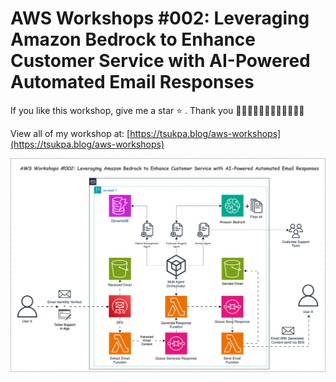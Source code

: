 # AWS Workshops #002: Leveraging Amazon Bedrock to Enhance Customer Service with AI-Powered Automated Email Responses

If you like this workshop, give me a star ⭐ . Thank you 🙆‍♂️🙆‍♂️🙆‍♂️🙆‍♂️🙆‍♂️🙆‍♂️

View all of my workshop at: [https://tsukpa.blog/aws-workshops](https://tsukpa.blog/aws-workshops)

![image](002-ai-powered-email-auto-replies.svg)
